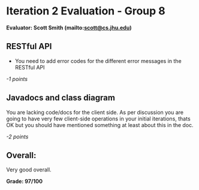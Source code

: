 # Iteration 2 Evaluation - Group 8

**Evaluator: Scott Smith (mailto:scott@cs.jhu.edu)**

## RESTful API

* You need to add error codes for the different error messages in the RESTful API 

*-1 points*

## Javadocs and class diagram

You are lacking code/docs for the client side.  As per discussion you are going to have very few client-side operations in your initial iterations, thats OK but you should have mentioned something at least about this in the doc.

*-2 points*

## Overall:

Very good overall.

**Grade: 97/100**




